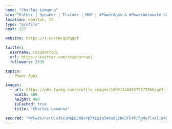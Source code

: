 ```yaml
---
name: "Charles Lamanna"
bio: "Father | Speaker | Trainer | MVP | #PowerApps & #PowerAutomate Community Super User | YouTuber Right-pointing triangle http://youtube.com/c/rezadorrani | Learn - Share - Clockwise rightwards and leftwards open circle arrows"
location: Houston, TX
type: "profile"
heat: 127

website: https://t.co/tAcqSdqguf

twitter:
  username: rezadorrani
  url: https://twitter.com/rezadorrani
  followers: 2336

topics:
  - Power Apps

images:
  - url: https://pbs.twimg.com/profile_images/1063114045270777856/qeT-jpWr_400x400.jpg
    width: 400
    height: 400
    isCached: true
    title: "Charles Lamanna"

secured: "WPFwzs/cxrUCoJbciWaEQ3oBvrpPXLq1a54mudEz6dJFRrF/5gMy7lxaliWXD0tCv33jnoXiO/VWID2PFcCmWbZbKBnooh3mqs1KuQk58Qlj04xnmlImejgCOCKohpS9fZr8GG2EPROKDnDQ2UMzrGv2YOhuHSO/y7UMM85/7ewW5x3XV78DDeH39ylaE8l/YLLWVL3r4eMOJxNq4jwXexF/Cild5EJchnBi5pO3xPaSuQww2bSdz9Uz8Jt7OrbpMrtZK1KkTV5LVtT/vOKL0EioLgJLu4HWTjl5tEMjmGu8c1tOU1DllLUXtqINnda7JK39ASAkVL4F8VUUokzibgEqJJoEuINQ4e3FdvE6IYVikpzI1i6T+rY39asN4A5B7Hs7g+mqjm9pEcawq5WhY9H95T3VAOpYWv3GsLU1w5U=;7WJq0DXNLDsbSDL0HCaNYA=="
---
```


